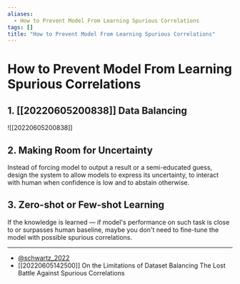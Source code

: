 ```yaml
---
aliases:
  - How to Prevent Model From Learning Spurious Correlations
tags: []
title: "How to Prevent Model From Learning Spurious Correlations"
---
```


# How to Prevent Model From Learning Spurious Correlations

## 1. [[20220605200838]] Data Balancing

![[20220605200838]]

## 2. Making Room for Uncertainty

Instead of forcing model to output a result or a semi-educated guess, design the system to allow models to express its uncertainty, to interact with human when confidence is low and to abstain otherwise.

## 3. Zero-shot or Few-shot Learning

If the knowledge is learned — if model's performance on such task is close to or surpasses human baseline, maybe you don't need to fine-tune the model with possible spurious correlations.

---
- [@schwartz_2022](zotero://select/items/@schwartz_2022)
- [[20220605142500]] On the Limitations of Dataset Balancing The Lost Battle Against Spurious Correlations